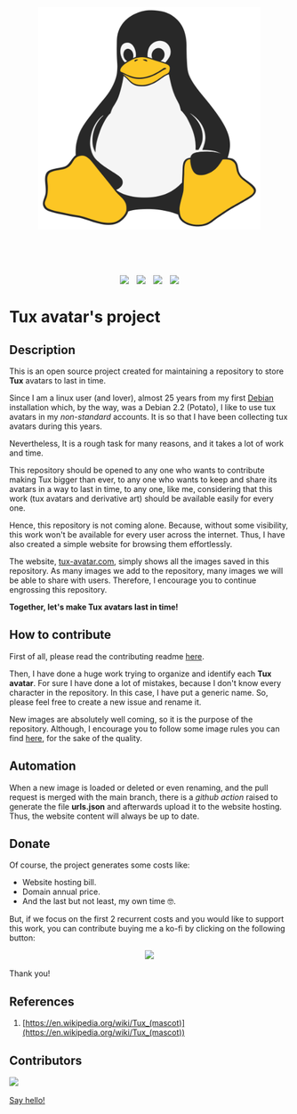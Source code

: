 <!-- Logo -->
<p align="center">
  <img width="400" height="400" src="./logo.png">
</p>
<br /><br /><br />
<!-- Shields -->
<p align="center">
  <!-- licence -->
  <a href="https://github.com/maekind/tux-avatar-project/blob/main/LICENSE"><img src="https://img.shields.io/badge/license-CCO%201.0%20Universal-orange.svg" hspace="5"></a>
  <!-- images -->
  <a href="https://github.com/maekind/tux-avatar-project/tree/ce548e2da3e5741da4bd6f72e0761e7ee75cedfd/images"><img src="https://img.shields.io/github/directory-file-count/maekind/tux-avatar-project%2Fimages?type=file&label=images&color=green" hspace="5" /></a>
  <!-- repo size -->
  <a href="https://github.com/maekind/tux-avatar-project"><img src="https://img.shields.io/github/repo-size/maekind/tux-avatar-project" hspace="5"></a>
  <!-- last commit -->
  <a href="https://github.com/maekind/tux-avatar-project"><img src="https://img.shields.io/github/last-commit/maekind/tux-avatar-project?color=violet" hspace="5"></a>
</P>

# Tux avatar's project

## Description

This is an open source project created for maintaining a repository to store **Tux** avatars to last in time.

Since I am a linux user (and lover), almost 25 years from my first [Debian](https://www.debian.org/) installation which, by the way, was a Debian 2.2 (Potato), I like to use tux avatars in my *non-standard* accounts. It is so that I have been collecting tux avatars during this years.

Nevertheless, It is a rough task for many reasons, and it takes a lot of work and time.

This repository should be opened to any one who wants to contribute making Tux bigger than ever, to any one who wants to keep and share its avatars in a way to last in time, to any one, like me, considering that this work (tux avatars and derivative art) should be available easily for every one.

Hence, this repository is not coming alone. Because, without some visibility, this work won't be available for every user across the internet. Thus, I have also created a simple website for browsing them effortlessly.

The website, [tux-avatar.com](https://tux-avatar.com), simply shows all the images saved in this repository. As many images we add to the repository, many images we will be able to share with users. Therefore, I encourage you to continue engrossing this repository.

**Together, let's make Tux avatars last in time!**

## How to contribute

First of all, please read the contributing readme [here](./.github/CONTRIBUTING.md).

Then, I have done a huge work trying to organize and identify each **Tux avatar**. For sure I have done a lot of mistakes, because I don't know every character in the repository. In this case, I have put a generic name. So, please feel free to create a new issue and rename it.

New images are absolutely well coming, so it is the purpose of the repository. Although, I encourage you to follow some image rules you can find [here](./.github/CONTRIBUTING.md), for the sake of the quality.

## Automation

When a new image is loaded or deleted or even renaming, and the pull request is merged with the main branch, there is a *github action* raised to generate the file **urls.json** and afterwards upload it to the website hosting. Thus, the website content will always be up to date.

## Donate

Of course, the project generates some costs like:

- Website hosting bill.
- Domain annual price.
- And the last but not least, my own time 🤓.

But, if we focus on the first 2 recurrent costs and you would like to support this work, you can contribute buying me a ko-fi by clicking on the following button:

<p align="center">
  <!-- ko-fi -->
  <a href="https://ko-fi.com/K3K7O6UWZ"><img src="https://ko-fi.com/img/githubbutton_sm.svg" hspace="5"></a>
</p>

Thank you!

## References

1. [https://en.wikipedia.org/wiki/Tux_(mascot)](https://en.wikipedia.org/wiki/Tux_(mascot))

## Contributors

<a href="https://github.com/maekind/tux-avatar-project/graphs/contributors">
  <img src="https://contrib.rocks/image?repo=maekind/tux-avatar-project" />
</a>

<a href="mailto:info@tux-avatar.com">Say hello!</a>
